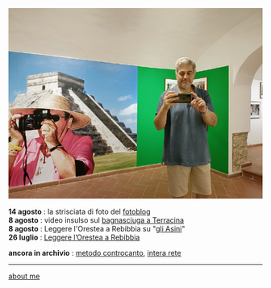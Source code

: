 ![](indexcover0822.jpg "Cortona - proprio lui")  

**14 agosto** : la strisciata di foto del [fotoblog](https://flickr.com/photos/cacioman/)  
**8 agosto** : video insulso sul [bagnasciuga a Terracina](https://youtu.be/lqRgqm49z1U)  
**8 agosto** : Leggere l'Orestea a Rebibbia su "[gli Asini](https://gliasinirivista.org/leggere-lorestea-a-rebibbia/)"    
**26 luglio** : [Leggere l’Orestea a Rebibbia](https://docs.google.com/document/d/1gUJ1HJ9AseuFecQ_CTNzu6HjrihQdxtAUjQ7g-ZI2vE/edit?usp=sharing)  

**ancora in archivio** : [metodo controcanto](https://cacioman.github.io/MetodoControcanto.html), [intera rete](https://cacioman.github.io/interarete.html)

---    
[about me](https://about.me/cacioman) 
